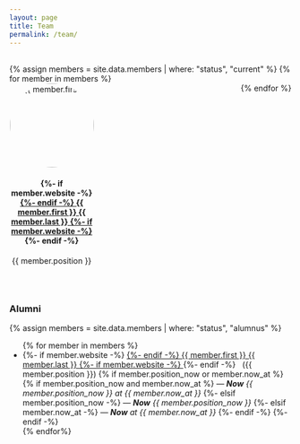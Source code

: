 ```yaml
---
layout: page
title: Team
permalink: /team/
---
```


<style>
/* Default styles */
.group-members {
  display: flex;
  flex-wrap: wrap;
  justify-content: space-between;
}

.member {
  width: 30%;
  margin-bottom: 30px;
  text-align: center;
}

.profile-pic {
  width: 150px;
  height: 150px;
  border-radius: 50%;
  overflow: hidden;
  margin: 0 auto 15px;
}

.circle-image {
  width: 100%;
  height: 100%;
  object-fit: cover;
}

/* Media query for mobile devices */
@media (max-width: 768px) {
  .member {
    width: 100%;
  }
}
</style>

<br>

<div class="group-members">
  {% assign members = site.data.members | where: "status", "current" %}
  {% for member in members %}
    <div class="member">
      <div class="profile-pic">
        <img src="{{ member.image_path }}" alt="{{ member.first }}" class="circle-image">
      </div>
      <div class="member-info">
        <h4>
        {%- if member.website -%}
        <a href="{{ member.website }}" target="_blank">
        {%- endif -%}
        {{ member.first }} {{ member.last }}
        {%- if member.website -%}
        </a>
        {%- endif -%}
        </h4>
        <p>{{ member.position }}</p>
      </div>
    </div>
  {% endfor %}
</div>

<h3>Alumni</h3>
  {% assign members = site.data.members | where: "status", "alumnus" %}
  <ul>
    {% for member in members %}
      <li>
	{%- if member.website -%}
	  <a href="{{ member.website }}" target="_blank">
	{%- endif -%}
	{{ member.first }} {{ member.last }}  
      	{%- if member.website -%}
	  </a>
        {%- endif -%}
        &nbsp;
	({{ member.position }})
		{% if member.position_now or member.now_at %}
			{% if member.position_now and member.now_at %}
	      			&mdash; <i><b>Now</b> {{ member.position_now }} at {{ member.now_at }}</i>
	      		{%- elsif member.position_now -%}
	      			&mdash; <i><b>Now</b> {{ member.position_now }}</i>
	      		{%- elsif member.now_at -%}
	      			&mdash; <i><b>Now</b> at {{ member.now_at }}</i>
	      		{%- endif -%}
		{%- endif -%}
      </li>
    {% endfor%}
  </ul>
